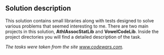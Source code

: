 
## Solution description
This solution contains small libraries along with tests designed to solve various problems that seemed interesting to me.
There are two main projects in this solution, **AthlAssocStatLib** and **VowelCodeLib**. Inside the project directories you will find a detailed description of the task.

*The tasks were taken from the site www.codewars.com.*
